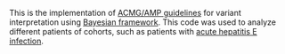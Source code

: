 This is the implementation of [ACMG/AMP guidelines](https://www.nature.com/articles/gim201530) for variant interpretation using [Bayesian framework](https://pubmed.ncbi.nlm.nih.gov/29300386/). This code was used to analyze different patients of cohorts, such as patients with [acute hepatitis E infection](https://journals.lww.com/hep/fulltext/2024/06000/inborn_errors_of_type_i_interferon_immunity_in.22.aspx).